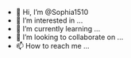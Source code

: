 - 👋 Hi, I’m @Sophia1510
- 👀 I’m interested in ...
- 🌱 I’m currently learning ...
- 💞️ I’m looking to collaborate on ...
- 📫 How to reach me ...

<!---
Sophia1510/Sophia1510 is a ✨ special ✨ repository because its `README.md` (this file) appears on your GitHub profile.
You can click the Preview link to take a look at your changes.
--->
